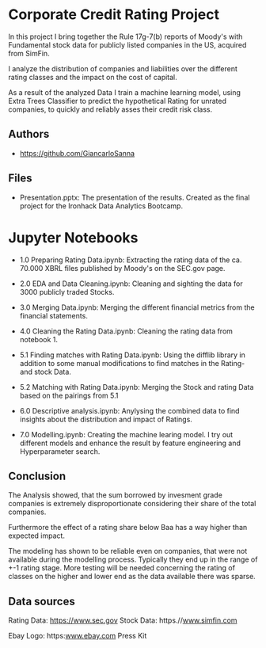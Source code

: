 
# Corporate Credit Rating Project

In this project I bring together the Rule 17g-7(b) reports of Moody's with Fundamental stock data for publicly listed companies in the US, acquired from SimFin.

I analyze the distribution of companies and liabilities over the different rating classes and the impact on the cost of capital.

As a result of the analyzed Data I train a machine learning model, using Extra Trees Classifier to predict the hypothetical Rating for unrated companies, to quickly and reliably asses their credit risk class.


## Authors

- https://github.com/GiancarloSanna


## Files

- Presentation.pptx:
The presentation of the results. Created as the final project for the Ironhack Data Analytics Bootcamp.


# Jupyter Notebooks
- 1.0 Preparing Rating Data.ipynb:
Extracting the rating data of the ca. 70.000 XBRL files published by Moody's on the SEC.gov page.

- 2.0 EDA and Data Cleaning.ipynb:
Cleaning and sighting the data for 3000 publicly traded Stocks.

- 3.0 Merging Data.ipynb:
Merging the different financial metrics from the financial statements.

- 4.0 Cleaning the Rating Data.ipynb:
Cleaning the rating data from notebook 1.

- 5.1 Finding matches with Rating Data.ipynb:
Using the difflib library in addition to some manual modifications to find matches in the Rating- and stock Data.

- 5.2 Matching with Rating Data.ipynb:
Merging the Stock and rating Data based on the pairings from 5.1

- 6.0 Descriptive analysis.ipynb:
Anylysing the combined data to find insights about the distribution and impact of Ratings.

- 7.0 Modelling.ipynb:
Creating the machine learing model.
I try out different models and enhance the result by feature engineering and Hyperparameter search.
## Conclusion

The Analysis showed, that the sum borrowed by invesment grade companies is extremely disproportionate considering their share of the total companies.

Furthermore the effect of a rating share below Baa has a way higher than expected impact.

The modeling has shown to be reliable even on companies, that were not available during the modelling process. Typically they end up in the range of +-1 rating stage. More testing will be needed concerning the rating of classes on the higher and lower end as the data available there was sparse.
## Data sources

Rating Data: https://www.sec.gov
Stock Data: https.//www.simfin.com


Ebay Logo: https:www.ebay.com Press Kit
